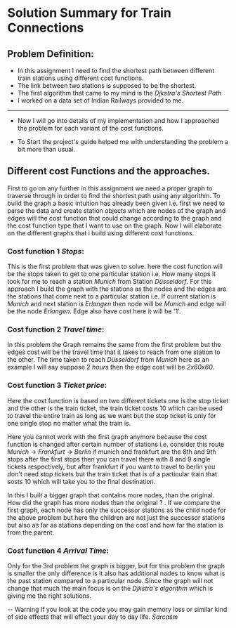 # Solution Summary for Train Connections

## Problem Definition:

* In this assignment I need to find the shortest path between different train stations using different cost functions.
* The link between two stations is supposed to be the shortest.
* The first algorithm that came to my mind is the *Djkstra's Shortest Path*
* I worked on a data set of Indian Railways provided to me.

---

+ Now I will go into details of my implementation and how I approached the problem for each variant of the cost
  functions.

+ To Start the project's guide helped me with understanding the problem a bit more than usual.

## Different cost Functions and the approaches.

First to go on any further in this assignment we need a proper graph to traverse through in order to find the shortest
path
using any algorithm. To build the graph a basic intuition has already been given i.e. first we need to parse the data
and create
station objects which are nodes of the graph and edges will the cost function that could change according to the graph
and the cost
function type that I want to use on the graph. Now I will elaborate on the different graphs that i build using different
cost functions.

### Cost function 1 *Stops*:

This is the first problem that was given to solve. here the cost function will be the stops taken to get to one
particular station i.e. How many
stops it took for me to reach a station *Munich* from Station *Düsseldorf*. For this approach I build the graph with the
stations as the nodes and
the edges are the stations that come next to a particular station i.e. If current station is *Munich* and next station
is *Erlangen* then node will be
*Munich* and edge will be the node *Erlangen*. Edge also have cost here it will be '1'.

### Cost function 2 *Travel time*:

In this problem the Graph remains the same from the first problem but the edges cost will be the travel time that it
takes to reach from one station
to the other. The time taken to reach *Düsseldorf* from *Munich* here as an example I will say suppose 2 *hours* then
the edge cost will be *2x60x60*.

### Cost function 3 *Ticket price*:
Here the cost function is based on two different tickets one is the stop ticket and the other is the train ticket, the
train ticket costs 10 which can be used to travel the entire train as long as we want but the stop ticket is only for one
single stop no matter what the train is.

Here you cannot work with the first graph anymore because the cost function is changed after certain number of stations
i.e. consider this route *Munich* -> *Frankfurt* -> *Berlin* if munich and frankfurt are the 8th and 9th stops after
the first stops then you can travel there with 8 and 9 single tickets respectively, but after frankfurt if you want to 
travel to berlin you don't need stop tickets but the train ticket that is of a particular train that sosts 10 which will
take you to the final destination. 

In this I built a bigger graph that contains more nodes, than the original. How did the graph has more nodes than the 
original ? . If we compare the first graph, each node has only the successor stations as the child node for the above problem
but here the children are not just the successor stations but also as far as stations depending on the cost and how
far the station is from the parent.

### Cost function 4 *Arrival Time*:
Only for the 3rd problem the graph is bigger, but for this problem the graph is smaller the only difference is it also has
additional nodes to know what is the past station compared to a particular node. Since the graph will not change that much
the main focus is on the *Djkstra's algorithm* which is giving me the right solutions. 


-- Warning If you look at the code you may gain memory loss or similar kind of side effects that will effect your day to 
day life. *Sarcasm*